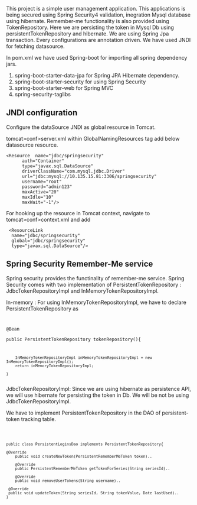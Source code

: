 This project is a simple user management application. This applications is being secured using Spring Security4 validation, inegration Mysql database using hibernate. Remember-me functionality is also provided using TokenRepository. Here we are persisting the token in Mysql Db using persistentTokenRepository and hibernate. We are using Spring Jpa transaction. Every configurations are annotation driven. We have used JNDI for fetching datasource.

In pom.xml we have used Spring-boot for importing all spring dependency jars.

1. spring-boot-starter-data-jpa for Spring JPA Hibernate dependency.
2. spring-boot-starter-security for using Spring Security
3. spring-boot-starter-web for Spring MVC
4. spring-security-taglibs

JNDI configuration
-----------------------
Configure the dataSource JNDI as global resource in Tomcat.

tomcat>conf>server.xml within GlobalNamingResources tag add below datasource resource.


	<Resource  name="jdbc/springsecurity"
		  auth="Container"
		  type="javax.sql.DataSource"
		  driverClassName="com.mysql.jdbc.Driver"
		  url="jdbc:mysql://10.135.15.81:3306/springsecurity"
		  username="root"
		  password="admin123"
		  maxActive="20"
		  maxIdle="10"
		  maxWait="-1"/>
     
 For hooking up the resource in Tomcat context, navigate to tomcat>conf>context.xml and add

     <ResourceLink
	  name="jdbc/springsecurity"
	  global="jdbc/springsecurity"
	  type="javax.sql.DataSource"/>


Spring Security Remember-Me service
-----------------------------------------------
Spring security provides the functinality of remember-me service. 
Spring Security comes with two implementation of PersistentTokenRepository : JdbcTokenRepositoryImpl and InMemoryTokenRepositoryImpl.

In-memory : For using InMemoryTokenRepositoryImpl, we have to declare PersistentTokenRepository as
<code>

   @Bean   
    public PersistentTokenRepository tokenRepository(){
    
        InMemoryTokenRepositoryImpl inMemoryTokenRepositoryImpl = new InMemoryTokenRepositoryImpl();
        return inMemoryTokenRepositoryImpl;
	
    }
</code>  
JdbcTokenRepositoryImpl: Since we are using hibernate as persistence API, we will use hibernate for persisting the token in Db. We will be not be using JdbcTokenRepositoryImpl.

We have to implement PersistentTokenRepository in the DAO of persistent-token tracking table.

<code>

	public class PersistentLoginsDao implements PersistentTokenRepository{

	@Override
    	public void createNewToken(PersistentRememberMeToken token)..
    
    	@Override
    	public PersistentRememberMeToken getTokenForSeries(String seriesId)..
    
    	@Override
    	public void removeUserTokens(String username)..
    
   	 @Override
   	 public void updateToken(String seriesId, String tokenValue, Date lastUsed)..
	}
</code>





